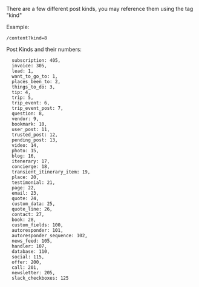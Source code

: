 There are a few different post kinds, you may reference them using the tag "kind"

Example:

`/content?kind=8`

Post Kinds and their numbers:

```
  subscription: 405,
  invoice: 305,
  lead: 1,
  want_to_go_to: 1,
  places_been_to: 2,
  things_to_do: 3,
  tip: 4,
  trip: 5,
  trip_event: 6,
  trip_event_post: 7,
  question: 8,
  vendor: 9,
  bookmark: 10,
  user_post: 11,
  trusted_post: 12,
  pending_post: 13,
  video: 14,
  photo: 15,
  blog: 16,
  itenerary: 17,
  concierge: 18,
  transient_itinerary_item: 19,
  place: 20,
  testimonial: 21,
  page: 22,
  email: 23,
  quote: 24,
  custom_data: 25,
  quote_line: 26,
  contact: 27,
  book: 28,
  custom_fields: 100,
  autoresponder: 101,
  autoresponder_sequence: 102,
  news_feed: 105,
  handler: 107,
  database: 110,
  social: 115,
  offer: 200,
  call: 201,
  newsletter: 205,
  slack_checkboxes: 125
```
